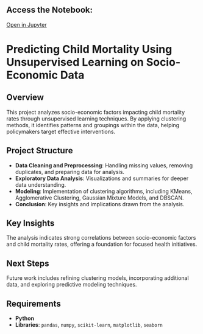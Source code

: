 ## Access the Notebook:

[Open in Jupyter](https://github.com/MuhammadAbbas01/Predict-Child-Mortality/blob/main/unsupervised.ipynb)

# Predicting Child Mortality Using Unsupervised Learning on Socio-Economic Data

## Overview

This project analyzes socio-economic factors impacting child mortality rates through unsupervised learning techniques. By applying clustering methods, it identifies patterns and groupings within the data, helping policymakers target effective interventions.

## Project Structure

- **Data Cleaning and Preprocessing**: Handling missing values, removing duplicates, and preparing data for analysis.
- **Exploratory Data Analysis**: Visualizations and summaries for deeper data understanding.
- **Modeling**: Implementation of clustering algorithms, including KMeans, Agglomerative Clustering, Gaussian Mixture Models, and DBSCAN.
- **Conclusion**: Key insights and implications drawn from the analysis.

## Key Insights

The analysis indicates strong correlations between socio-economic factors and child mortality rates, offering a foundation for focused health initiatives.

## Next Steps

Future work includes refining clustering models, incorporating additional data, and exploring predictive modeling techniques.

## Requirements

- **Python**
- **Libraries**: `pandas`, `numpy`, `scikit-learn`, `matplotlib`, `seaborn`
